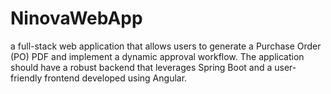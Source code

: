 # NinovaWebApp
a full-stack web application that allows users to generate a Purchase Order (PO) PDF and implement a dynamic approval workflow. The application should have a robust backend that leverages Spring Boot and a user-friendly frontend developed using Angular.
